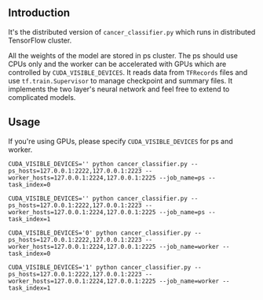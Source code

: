 ## Introduction

It's the distributed version of `cancer_classifier.py` which runs in distributed TensorFlow cluster.

All the weights of the model are stored in ps cluster. The ps should use CPUs only and the worker can be accelerated with GPUs which are controlled by `CUDA_VISIBLE_DEVICES`. It reads data from `TFRecords` files and use `tf.train.Supervisor` to manage checkpoint and summary files. It implements the two layer's neural network and feel free to extend to complicated models.

## Usage

If you're using GPUs, please specify `CUDA_VISIBLE_DEVICES` for ps and worker.

```
CUDA_VISIBLE_DEVICES='' python cancer_classifier.py --ps_hosts=127.0.0.1:2222,127.0.0.1:2223 --worker_hosts=127.0.0.1:2224,127.0.0.1:2225 --job_name=ps --task_index=0

CUDA_VISIBLE_DEVICES='' python cancer_classifier.py --ps_hosts=127.0.0.1:2222,127.0.0.1:2223 --worker_hosts=127.0.0.1:2224,127.0.0.1:2225 --job_name=ps --task_index=1

CUDA_VISIBLE_DEVICES='0' python cancer_classifier.py --ps_hosts=127.0.0.1:2222,127.0.0.1:2223 --worker_hosts=127.0.0.1:2224,127.0.0.1:2225 --job_name=worker --task_index=0

CUDA_VISIBLE_DEVICES='1' python cancer_classifier.py --ps_hosts=127.0.0.1:2222,127.0.0.1:2223 --worker_hosts=127.0.0.1:2224,127.0.0.1:2225 --job_name=worker --task_index=1
```
